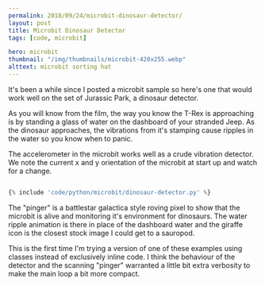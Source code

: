 ```yaml
---
permalink: 2018/09/24/microbit-dinosaur-detector/
layout: post
title: Microbit Dinosaur Detector
tags: [code, microbit]

hero: microbit
thumbnail: "/img/thumbnails/microbit-420x255.webp"
alttext: microbit sorting hat
---
```


It's been a while since I posted a microbit sample so here's one that would work well on the set of Jurassic Park, a dinosaur detector.

As you will know from the film, the way you know the T-Rex is approaching is by standing a glass of water on the dashboard of your
stranded Jeep. As the dinosaur approaches, the vibrations from it's stamping cause ripples in the water so you know when to panic.

The accelerometer in the microbit works well as a crude vibration detector. We note the current x and y orientation of the microbit at
start up and watch for a change.

```python

{% include 'code/python/microbit/dinosaur-detector.py' %}

```

The "pinger" is a battlestar galactica style roving pixel to show that the microbit is alive and monitoring
it's environment for dinosaurs. The water ripple animation is there in place of the dashboard water and the giraffe icon is the closest
stock image I could get to a sauropod.

This is the first time I'm trying a version of one of these examples using classes instead of exclusively inline code. I think the
behaviour of the detector and the scanning "pinger" warranted a little bit extra verbosity to make the main loop a bit more compact.
